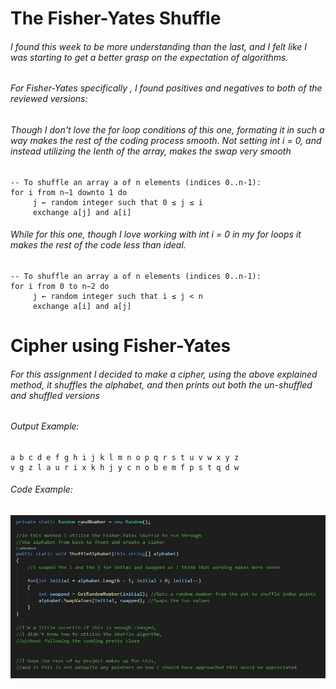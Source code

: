 # The Fisher-Yates Shuffle
###### I found this week to be more understanding than the last, and I felt like I was starting to get a better grasp on the expectation of algorithms.

###### For Fisher-Yates specifically , I found positives and negatives to both of the reviewed versions:

###### Though I don't love the for loop conditions of this one, formating it in such a way makes the rest of the coding process smooth. Not setting int i = 0, and instead utilizing the lenth of the array, makes the swap very smooth

```
-- To shuffle an array a of n elements (indices 0..n-1):
for i from n−1 downto 1 do
     j ← random integer such that 0 ≤ j ≤ i
     exchange a[j] and a[i]
```

###### While for this one, though I love working with int i = 0 in my for loops it makes the rest of the code less than ideal.
```
-- To shuffle an array a of n elements (indices 0..n-1):
for i from 0 to n−2 do
     j ← random integer such that i ≤ j < n
     exchange a[i] and a[j]
```
# Cipher using Fisher-Yates

###### For this assignment I decided to make a cipher, using the above explained method, it shuffles the alphabet, and then prints out both the un-shuffled and shuffled versions

###### Output Example:
```
a b c d e f g h i j k l m n o p q r s t u v w x y z
v g z l a u r i x k h j y c n o b e m f p s t q d w

```
###### Code Example:
![Pulled from project](CipherCode.JPG)
